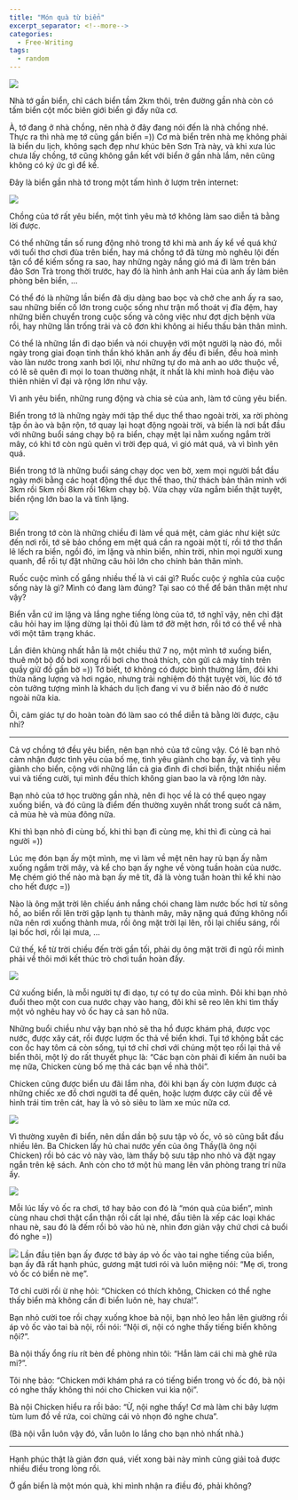 ```yaml
---
title: "Món quà từ biển"
excerpt_separator: <!--more-->
categories:
  - Free-Writing
tags:
  - random
---
```


![](assets/images/2021/08/2021-08-mon-qua-tu-bien.webp)

Nhà tớ gần biển, chỉ cách biển tầm 2km thôi, trên đường gần nhà còn có tấm biển cột mốc biên giới biển gì đấy nữa cơ. 

À, tớ đang ở nhà chồng, nên nhà ở đây đang nói đến là nhà chồng nhé. Thực ra thì nhà mẹ tớ cũng gần biển =)) Cơ mà biển trên nhà mẹ không phải là biển du lịch, không sạch đẹp như khúc bên Sơn Trà này, và khi xưa lúc chưa lấy chồng, tớ cũng không gắn kết với biển ở gần nhà lắm, nên cũng không có ký ức gì để kể.

Đây là biển gần nhà tớ trong một tấm hình ở lượm trên internet:

![](https://i0.wp.com/beautyoncode.com/wp-content/uploads/2021/04/bien-my-khe-tour.jpeg)

Chồng của tớ rất yêu biển, một tình yêu mà tớ không làm sao diễn tả bằng lời được. 

Có thể những tần số rung động nhỏ trong tớ khi mà anh ấy kể về quá khứ với tuổi thơ chơi đùa trên biển, hay má chồng tớ đã từng mò nghêu lội đến tận cổ để kiếm sống ra sao, hay những ngày nắng gió má đi làm trên bán đảo Sơn Trà trong thời trước, hay đó là hình ảnh anh Hai của anh ấy làm biên phòng bên biển, …

Có thể đó là những lần biển đã dịu dàng bao bọc và chở che anh ấy ra sao, sau những biến cố lớn trong cuộc sống như trận mổ thoát vị đĩa đệm, hay những biến chuyển trong cuộc sống và công việc như đợt dịch bệnh vừa rồi, hay những lần trống trải và cô đơn khi không ai hiểu thấu bản thân mình. 

Có thể là những lần đi dạo biển và nói chuyện với một người lạ nào đó, mỗi ngày trong giai đoạn tinh thần khó khăn anh ấy đều đi biển, đều hoà mình vào làn nước trong xanh bơi lội, như những tự do mà anh ao ước thuộc về, có lẽ sẽ quên đi mọi lo toan thường nhật, ít nhất là khi mình hoà điệu vào thiên nhiên vĩ đại và rộng lớn như vậy.

Vì anh yêu biển, những rung động và chia sẻ của anh, làm tớ cũng yêu biển.

Biển trong tớ là những ngày mới tập thể dục thể thao ngoài trời, xa rời phòng tập ồn ào và bận rộn, tớ quay lại hoạt động ngoài trời, và biển là nơi bắt đầu với những buổi sáng chạy bộ ra biển, chạy mệt lại nằm xuống ngắm trời mây, có khi tớ còn ngủ quên vì trời đẹp quá, vì gió mát quá, và vì bình yên quá.

Biển trong tớ là những buổi sáng chạy dọc ven bờ, xem mọi người bắt đầu ngày mới bằng các hoạt động thể dục thể thao, thử thách bản thân mình với 3km rồi 5km rồi 8km rồi 16km chạy bộ. Vừa chạy vừa ngắm biển thật tuyệt, biển rộng lớn bao la và tĩnh lặng.

![](https://i0.wp.com/beautyoncode.com/wp-content/uploads/2020/03/run-my-first-21-scaled.jpg)

Biển trong tớ còn là những chiều đi làm về quá mệt, cảm giác như kiệt sức đến nơi rồi, tớ sẽ bảo chồng em mệt quá cần ra ngoài một tí, rồi tớ thơ thẩn lê lếch ra biển, ngồi đó, im lặng và nhìn biển, nhìn trời, nhìn mọi người xung quanh, để rồi tự đặt những câu hỏi lớn cho chính bản thân mình. 

Ruốc cuộc mình cố gắng nhiều thế là vì cái gì? Ruốc cuộc ý nghĩa của cuộc sống này là gì? Mình có đang làm đúng? Tại sao có thể để bản thân mệt như vậy? 

Biển vẫn cứ im lặng và lắng nghe tiếng lòng của tớ, tớ nghĩ vậy, nên chỉ đặt câu hỏi hay im lặng dừng lại thôi đủ làm tớ đỡ mệt hơn, rồi tớ có thể về nhà với một tâm trạng khác.

Lần điên khùng nhất hẳn là một chiều thứ 7 nọ, một mình tớ xuống biển, thuê một bộ đồ bơi xong rồi bơi cho thoả thích, còn gửi cả máy tính trên quầy giữ đồ gần bờ =)) Tớ biết, tớ không có được bình thường lắm, đôi khi thừa năng lượng và hơi ngáo, nhưng trải nghiệm đó thật tuyệt vời, lúc đó tớ còn tưởng tượng mình là khách du lịch đang vi vu ở biển nào đó ở nước ngoài nữa kia. 

Ôi, cảm giác tự do hoàn toàn đó làm sao có thể diễn tả bằng lời được, cậu nhỉ?

---


Cả vợ chồng tớ đều yêu biển, nên bạn nhỏ của tớ cũng vậy. Có lẽ bạn nhỏ cảm nhận được tình yêu của bố mẹ, tình yêu giành cho bạn ấy, và tình yêu giành cho biển, cộng với những lần cả gia đình đi chơi biển, thật nhiều niềm vui và tiếng cười, tụi mình đều thích không gian bao la và rộng lớn này.

Bạn nhỏ của tớ học trường gần nhà, nên đi học về là có thể quẹo ngay xuống biển, và đó cũng là điểm đến thường xuyên nhất trong suốt cả năm, cả mùa hè và mùa đông nữa. 

Khi thì bạn nhỏ đi cùng bố, khi thì bạn đi cùng mẹ, khi thì đi cùng cả hai người =))

Lúc mẹ đón bạn ấy một mình, mẹ vì làm về mệt nên hay rủ bạn ấy nằm xuống ngắm trời mây, và kể cho bạn ấy nghe về vòng tuần hoàn của nước. Mẹ chém gió thế nào mà bạn ấy mê tít, đã là vòng tuần hoàn thì kể khi nào cho hết được =)) 

Nào là ông mặt trời lên chiếu ánh nắng chói chang làm nước bốc hơi từ sông hồ, ao biển rồi lên trời gặp lạnh tụ thành mây, mây nặng quá đứng không nổi nữa nên rơi xuống thành mưa, rồi ông mặt trời lại lên, rồi lại chiếu sáng, rồi lại bốc hơi, rồi lại mưa, … 

Cứ thế, kể từ trời chiều đến trời gần tối, phải dụ ông mặt trời đi ngủ rồi mình phải về thôi mới kết thúc trò chơi tuần hoàn đấy.

![](https://i0.wp.com/beautyoncode.com/wp-content/uploads/elementor/thumbs/Image-from-iOS-5-p5t5inyh3ivgpcqmh3dvwvtlm3gnth8inj1smftiwg.jpg)


Cứ xuống biển, là mỗi người tự đi dạo, tự có tự do của mình. Đôi khi bạn nhỏ đuổi theo một con cua nước chạy vào hang, đôi khi sẽ reo lên khi tìm thấy một vỏ nghêu hay vỏ ốc hay cả san hô nữa. 

Những buổi chiều như vậy bạn nhỏ sẽ tha hồ được khám phá, được vọc nước, được xây cát, rồi được lượm ốc thả về biển khơi. Tụi tớ không bắt các con ốc hay tôm cá còn sống, tụi tớ chỉ chơi với chúng một tẹo rồi lại thả về biển thôi, một lý do rất thuyết phục là: “Các bạn còn phải đi kiếm ăn nuôi ba mẹ nữa, Chicken cùng bố mẹ thả các bạn về nhà thôi”. 

Chicken cũng được biển ưu đãi lắm nha, đôi khi bạn ấy còn lượm được cả những chiếc xe đồ chơi người ta để quên, hoặc lượm được cây củi để vẽ hình trái tim trên cát, hay là vỏ sò siêu to làm xe múc nữa cơ.

![](https://i0.wp.com/beautyoncode.com/wp-content/uploads/elementor/thumbs/Image-from-iOS-p5t574hsktosl03dtopfib5oq1gpmbsw395ifwyeaa.jpg)

Vì thường xuyên đi biển, nên dần dần bộ sưu tập vỏ ốc, vỏ sò cũng bắt đầu nhiều lên. Ba Chicken lấy hủ chai nước yến của ông Thầy(là ông nội Chicken) rồi bỏ các vỏ này vào, làm thầy bộ sưu tập nho nhỏ và đặt ngay ngắn trên kệ sách. Anh còn cho tớ một hủ mang lên văn phòng trang trí nữa ấy. 

![](https://i0.wp.com/beautyoncode.com/wp-content/uploads/elementor/thumbs/Image-from-iOS-3-scaled-p5t4px24v2qwh9of9buxknyqxde40uviexov4chp6c.jpg)

Mỗi lúc lấy vỏ ốc ra chơi, tớ hay bảo con đó là “món quà của biển”, mình cùng nhau chơi thật cẩn thận rồi cất lại nhé, đầu tiên là xếp các loại khác nhau nè, sau đó là đếm rồi bỏ vào hủ nè, nhìn đơn giản vậy chứ chơi cả buổi đó nghe =)) 

![](https://i0.wp.com/beautyoncode.com/wp-content/uploads/2021/04/Image-from-iOS-2-scaled.jpg)
Lần đầu tiên bạn ấy được tớ bày áp vỏ ốc vào tai nghe tiếng của biển, bạn ấy đã rất hạnh phúc, gương mặt tươi rói và luôn miệng nói: “Mẹ ơi, trong vỏ ốc có biển nè mẹ”. 

Tớ chỉ cười rồi ừ nhẹ hỏi: “Chicken có thích không, Chicken có thể nghe thấy biển mà không cần đi biển luôn nè, hay chưa!”. 

Bạn nhỏ cười toe rồi chạy xuống khoe bà nội, bạn nhỏ leo hẳn lên giường rồi áp vỏ ốc vào tai bà nội, rồi nói: “Nội ơi, nội có nghe thấy tiếng biển không nội?”. 

Bà nội thấy ổng ríu rít bèn đề phòng nhìn tôi: “Hắn làm cái chi mà ghê rứa mi?”. 

Tôi nhẹ bảo: “Chicken mới khám phá ra có tiếng biển trong vỏ ốc đó, bà nội có nghe thấy không thì nói cho Chicken vui kìa nội”.

Bà nội Chicken hiểu ra rồi bảo: “Ừ, nội nghe thấy! Cơ mà làm chi bây lượm tùm lum đồ về rứa, coi chừng cái vỏ nhọn đó nghe chưa”. 

(Bà nội vẫn luôn vậy đó, vẫn luôn lo lắng cho bạn nhỏ nhất nhà.)

---

Hạnh phúc thật là giản đơn quá, viết xong bài này mình cũng giải toả được nhiều điều trong lòng rồi.

Ở gần biển là một món quà, khi mình nhận ra điều đó, phải không?